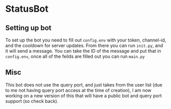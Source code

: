 # StatusBot

## Setting up bot

To set up the bot you need to fill out `config.env` with your token, channel-id, and the cooldown for server updates. From there you can run `init.py`, and it will send a message. You can take the ID of the message and put that in `config.env`, once all of the feilds are filled out you can run `main.py`

## Misc

This bot does not use the query port, and just takes from the user list (due to me not having query port access at the time of creation), I am now working on a new version of this that will have a public bot and query port support (so check back).
